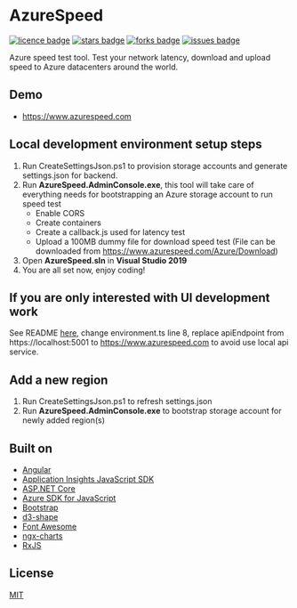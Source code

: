 # AzureSpeed

[![licence badge]][licence]
[![stars badge]][stars]
[![forks badge]][forks]
[![issues badge]][issues]

Azure speed test tool. Test your network latency, download and upload speed to Azure datacenters around the world.

## Demo

* https://www.azurespeed.com

## Local development environment setup steps

1. Run CreateSettingsJson.ps1 to provision storage accounts and generate settings.json for backend.
2. Run **AzureSpeed.AdminConsole.exe**, this tool will take care of everything needs for bootstrapping an Azure storage account to run speed test
    * Enable CORS
    * Create containers
    * Create a callback.js used for latency test
    * Upload a 100MB dummy file for download speed test (File can be downloaded from https://www.azurespeed.com/Azure/Download)
3. Open **AzureSpeed.sln** in **Visual Studio 2019**
4. You are all set now, enjoy coding!

## If you are only interested with UI development work

See README [here](src/frontend/README.md), change environment.ts line 8, replace apiEndpoint from https://localhost:5001 to https://www.azurespeed.com to avoid use local api service.

## Add a new region

1. Run CreateSettingsJson.ps1 to refresh settings.json
2. Run **AzureSpeed.AdminConsole.exe** to bootstrap storage account for newly added region(s)

## Built on

* [Angular](https://github.com/angular/angular)
* [Application Insights JavaScript SDK](https://github.com/microsoft/ApplicationInsights-JS)
* [ASP.NET Core](https://github.com/aspnet/home)
* [Azure SDK for JavaScript](https://github.com/Azure/azure-sdk-for-js)
* [Bootstrap](https://github.com/twbs/bootstrap)
* [d3-shape](https://github.com/d3/d3-shape)
* [Font Awesome](https://github.com/FortAwesome/Font-Awesome)
* [ngx-charts](https://github.com/swimlane/ngx-charts)
* [RxJS](https://github.com/reactivex/rxjs)

## License

[MIT](/LICENSE)

[licence badge]:https://img.shields.io/badge/license-MIT-blue.svg
[stars badge]:https://img.shields.io/github/stars/blrchen/AzureSpeed.svg
[forks badge]:https://img.shields.io/github/forks/blrchen/AzureSpeed.svg
[issues badge]:https://img.shields.io/github/issues/blrchen/AzureSpeed.svg

[licence]:https://github.com/blrchen/AzureSpeed/blob/master/LICENSE
[stars]:https://github.com/blrchen/AzureSpeed/stargazers
[forks]:https://github.com/blrchen/AzureSpeed/network
[issues]:https://github.com/blrchen/AzureSpeed/issues
